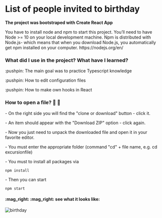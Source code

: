 # List of people invited to birthday

**The project was bootstraped with Create React App**

<p>You have to install node and npm to start this project. You’ll need to have Node >= 10 on your local development machine. Npm is distributed with Node.js- which means that when you download Node.js, you automatically get npm installed on your computer. https://nodejs.org/en/</p>


<h3>What did I use in the project? What have I learned?</h3>
<p>:pushpin: The main goal was to practice Typescript knowledge</p>
<p>:pushpin: How to edit configuration files</p>
<p>:pushpin: How to make own hooks in React</p>


<h3>How to open a file? 👀 👀</h3>
<p>- On the right side you will find the "clone or download" button - click it.</p>
<p>- An item should appear with the "Download ZIP" option - click again.</p>
<p>- Now you just need to unpack the downloaded file and open it in your favorite editor.</p>
<p>- You must enter the appropriate folder (command "cd" + file name, e.g. cd excursionfile)</p>
<p>- You must to install all packages via</p>

```npm install```

<p>- Then you can start</p>

```npm start```

<h4>:mag_right: :mag_right: see what it looks like:</h4>

![birthday](https://user-images.githubusercontent.com/53143114/116817098-1ce8d680-ab65-11eb-8f0e-b2fdfbc18944.gif)
